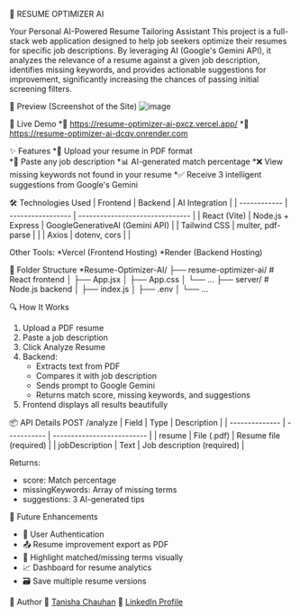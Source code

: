 📄 RESUME OPTIMIZER AI 

Your Personal AI-Powered Resume Tailoring Assistant
This project is a full-stack web application designed to help job seekers optimize their resumes for specific job descriptions. By leveraging AI (Google's Gemini API), it analyzes the relevance of a resume against a given job description, identifies missing keywords, and provides actionable suggestions for improvement, significantly increasing the chances of passing initial screening filters.

📸 Preview
(Screenshot of the Site)
![image](https://github.com/user-attachments/assets/ce1df345-3a96-47ea-ab86-d9a77621e53b)

🚀 Live Demo
*🔗 https://resume-optimizer-ai-pxcz.vercel.app/
*🔗 https://resume-optimizer-ai-dcqv.onrender.com


✨ Features
*📄 Upload your resume in PDF format  
*🧾 Paste any job description
*📊 AI-generated match percentage
*❌ View missing keywords not found in your resume
*✅ Receive 3 intelligent suggestions from Google's Gemini

🛠️ Technologies Used
| Frontend     | Backend           | AI Integration                  |
| ------------ | ----------------- | ------------------------------- |
| React (Vite) | Node.js + Express | GoogleGenerativeAI (Gemini API) |
| Tailwind CSS | multer, pdf-parse |                                 |
| Axios        | dotenv, cors      |                                 |

Other Tools:
*Vercel (Frontend Hosting)
*Render (Backend Hosting)

📁 Folder Structure
*Resume-Optimizer-AI/
├── resume-optimizer-ai/         # React frontend
│   ├── App.jsx
│   ├── App.css
│   └── ...
├── server/                      # Node.js backend
│   ├── index.js
│   ├── .env
│   └── ...

🔍 How It Works
1. Upload a PDF resume
2. Paste a job description
3. Click Analyze Resume
4. Backend:
   * Extracts text from PDF
   * Compares it with job description
   * Sends prompt to Google Gemini
   * Returns match score, missing keywords, and suggestions
5. Frontend displays all results beautifully

📦 API Details
POST /analyze
| Field          | Type        | Description                |
| -------------- | ----------- | -------------------------- |
| resume         | File (.pdf) | Resume file (required)     |
| jobDescription | Text        | Job description (required) |

Returns:
* score: Match percentage
* missingKeywords: Array of missing terms
* suggestions: 3 AI-generated tips

🔮 Future Enhancements
* 🌟 User Authentication
* 📤 Resume improvement export as PDF
* 🎯 Highlight matched/missing terms visually
* 📈 Dashboard for resume analytics
* 🗃️ Save multiple resume versions

👤 Author
💼 [Tanisha Chauhan](https://github.com/tanisha222)
🔗 [LinkedIn Profile](https://www.linkedin.com/in/tanisha-chauhan-9227671b0/)

